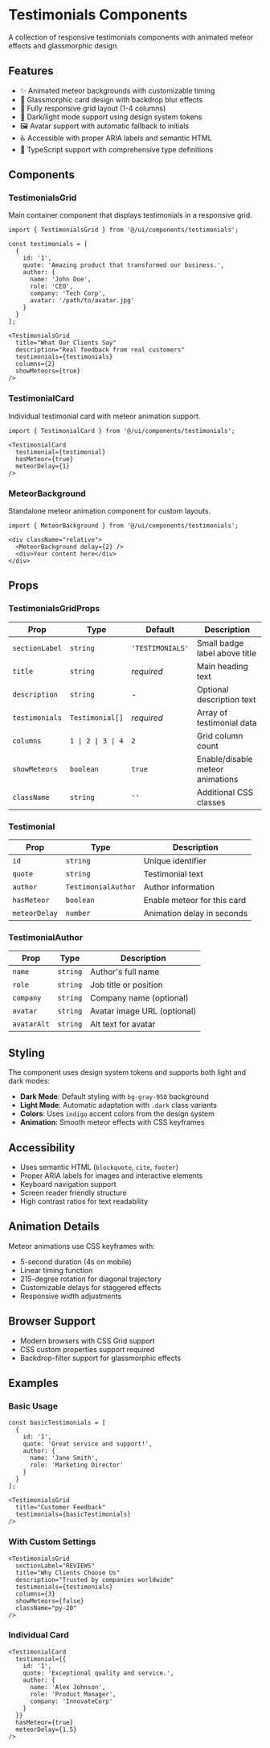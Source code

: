 # Testimonials Components

A collection of responsive testimonials components with animated meteor effects and glassmorphic design.

## Features

- ✨ Animated meteor backgrounds with customizable timing
- 🎨 Glassmorphic card design with backdrop blur effects
- 📱 Fully responsive grid layout (1-4 columns)
- 🌙 Dark/light mode support using design system tokens
- 🖼️ Avatar support with automatic fallback to initials
- ♿ Accessible with proper ARIA labels and semantic HTML
- 🎯 TypeScript support with comprehensive type definitions

## Components

### TestimonialsGrid

Main container component that displays testimonials in a responsive grid.

```tsx
import { TestimonialsGrid } from '@/ui/components/testimonials';

const testimonials = [
  {
    id: '1',
    quote: 'Amazing product that transformed our business.',
    author: {
      name: 'John Doe',
      role: 'CEO',
      company: 'Tech Corp',
      avatar: '/path/to/avatar.jpg'
    }
  }
];

<TestimonialsGrid
  title="What Our Clients Say"
  description="Real feedback from real customers"
  testimonials={testimonials}
  columns={2}
  showMeteors={true}
/>
```

### TestimonialCard

Individual testimonial card with meteor animation support.

```tsx
import { TestimonialCard } from '@/ui/components/testimonials';

<TestimonialCard
  testimonial={testimonial}
  hasMeteor={true}
  meteorDelay={1}
/>
```

### MeteorBackground

Standalone meteor animation component for custom layouts.

```tsx
import { MeteorBackground } from '@/ui/components/testimonials';

<div className="relative">
  <MeteorBackground delay={2} />
  <div>Your content here</div>
</div>
```

## Props

### TestimonialsGridProps

| Prop | Type | Default | Description |
|------|------|---------|-------------|
| `sectionLabel` | `string` | `'TESTIMONIALS'` | Small badge label above title |
| `title` | `string` | *required* | Main heading text |
| `description` | `string` | - | Optional description text |
| `testimonials` | `Testimonial[]` | *required* | Array of testimonial data |
| `columns` | `1 \| 2 \| 3 \| 4` | `2` | Grid column count |
| `showMeteors` | `boolean` | `true` | Enable/disable meteor animations |
| `className` | `string` | `''` | Additional CSS classes |

### Testimonial

| Prop | Type | Description |
|------|------|-------------|
| `id` | `string` | Unique identifier |
| `quote` | `string` | Testimonial text |
| `author` | `TestimonialAuthor` | Author information |
| `hasMeteor` | `boolean` | Enable meteor for this card |
| `meteorDelay` | `number` | Animation delay in seconds |

### TestimonialAuthor

| Prop | Type | Description |
|------|------|-------------|
| `name` | `string` | Author's full name |
| `role` | `string` | Job title or position |
| `company` | `string` | Company name (optional) |
| `avatar` | `string` | Avatar image URL (optional) |
| `avatarAlt` | `string` | Alt text for avatar |

## Styling

The component uses design system tokens and supports both light and dark modes:

- **Dark Mode**: Default styling with `bg-gray-950` background
- **Light Mode**: Automatic adaptation with `.dark` class variants
- **Colors**: Uses `indigo` accent colors from the design system
- **Animation**: Smooth meteor effects with CSS keyframes

## Accessibility

- Uses semantic HTML (`blockquote`, `cite`, `footer`)
- Proper ARIA labels for images and interactive elements
- Keyboard navigation support
- Screen reader friendly structure
- High contrast ratios for text readability

## Animation Details

Meteor animations use CSS keyframes with:
- 5-second duration (4s on mobile)
- Linear timing function
- 215-degree rotation for diagonal trajectory
- Customizable delays for staggered effects
- Responsive width adjustments

## Browser Support

- Modern browsers with CSS Grid support
- CSS custom properties support required
- Backdrop-filter support for glassmorphic effects

## Examples

### Basic Usage

```tsx
const basicTestimonials = [
  {
    id: '1',
    quote: 'Great service and support!',
    author: {
      name: 'Jane Smith',
      role: 'Marketing Director'
    }
  }
];

<TestimonialsGrid
  title="Customer Feedback"
  testimonials={basicTestimonials}
/>
```

### With Custom Settings

```tsx
<TestimonialsGrid
  sectionLabel="REVIEWS"
  title="Why Clients Choose Us"
  description="Trusted by companies worldwide"
  testimonials={testimonials}
  columns={3}
  showMeteors={false}
  className="py-20"
/>
```

### Individual Card

```tsx
<TestimonialCard
  testimonial={{
    id: '1',
    quote: 'Exceptional quality and service.',
    author: {
      name: 'Alex Johnson',
      role: 'Product Manager',
      company: 'InnovateCorp'
    }
  }}
  hasMeteor={true}
  meteorDelay={1.5}
/>
```